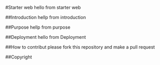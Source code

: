 #Starter web
hello from starter web

##Introduction
hellp from introduction

##Purpose
hellp from purpose


##Deployment
hello from Deployment

##How to contribut
please fork this repository and make a pull request

##Copyright
